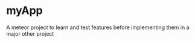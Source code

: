 myApp
=====

A meteor project to learn and test features before implementing them in a major other project
